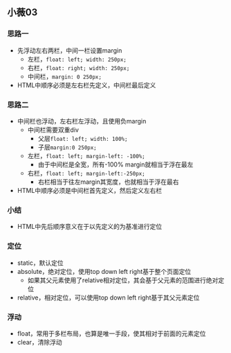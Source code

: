 ## 小薇03
### 思路一
-   先浮动左右两栏，中间一栏设置margin
    -   左栏，`float: left; width: 250px;`
    -   右栏，`float: right; width: 250px;`
    -   中间栏，`margin: 0 250px;`
-   HTML中顺序必须是左右栏先定义，中间栏最后定义
### 思路二
-   中间栏也浮动，左右栏左浮动，且使用负margin
    -   中间栏需要双重div
        -   父层`float: left; width: 100%;`
        -   子层`margin:0 250px;`
    -   左栏，`float: left; margin-left: -100%;`
        -   由于中间栏是全宽，所有-100% margin就相当于浮在最左
    -   右栏，`float: left; margin-left:-250px;`
        -   右栏相当于往左margin其宽度，也就相当于浮在最右   
-   HTML中顺序必须是中间栏首先定义，然后定义左右栏
### 小结
-   HTML中先后顺序意义在于以先定义的为基准进行定位

### 定位
-   static，默认定位
-   absolute，绝对定位，使用top down left right基于整个页面定位
    -   如果其父元素使用了relative相对定位，其会基于父元素的范围进行绝对定位   
-   relative，相对定位，可以使用top down left right基于其父元素定位

### 浮动
-   float，常用于多栏布局，也算是唯一手段，使其相对于前面的元素定位
-   clear，清除浮动